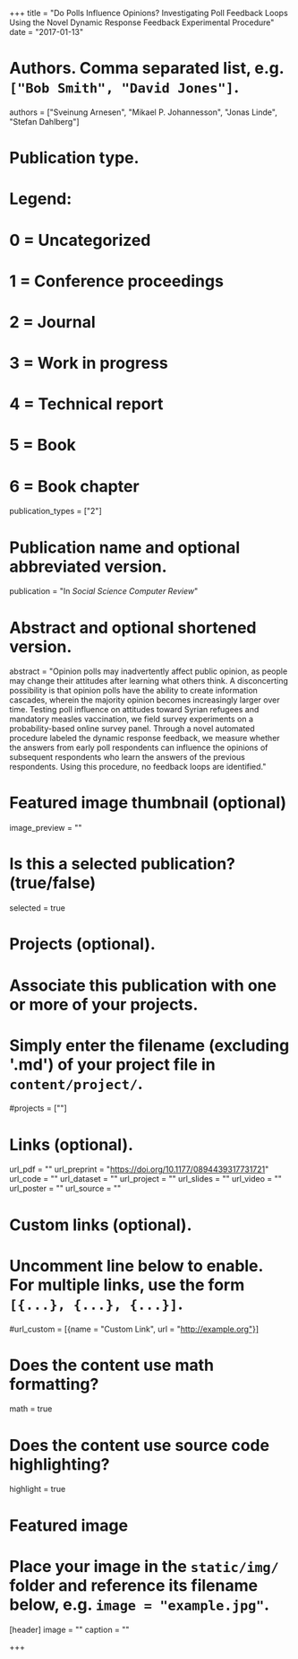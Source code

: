 +++
title = "Do Polls Influence Opinions? Investigating Poll Feedback Loops Using the Novel Dynamic Response Feedback Experimental Procedure"
date = "2017-01-13"

# Authors. Comma separated list, e.g. `["Bob Smith", "David Jones"]`.
authors = ["Sveinung Arnesen", "Mikael P. Johannesson", "Jonas Linde", "Stefan Dahlberg"]

# Publication type.
# Legend:
# 0 = Uncategorized
# 1 = Conference proceedings
# 2 = Journal
# 3 = Work in progress
# 4 = Technical report
# 5 = Book
# 6 = Book chapter
publication_types = ["2"]

# Publication name and optional abbreviated version.
publication = "In *Social Science Computer Review*"


# Abstract and optional shortened version.
abstract = "Opinion polls may inadvertently affect public opinion, as people may change their attitudes after learning what others think. A disconcerting possibility is that opinion polls have the ability to create information cascades, wherein the majority opinion becomes increasingly larger over time. Testing poll influence on attitudes toward Syrian refugees and mandatory measles vaccination, we field survey experiments on a probability-based online survey panel. Through a novel automated procedure labeled the dynamic response feedback, we measure whether the answers from early poll respondents can influence the opinions of subsequent respondents who learn the answers of the previous respondents. Using this procedure, no feedback loops are identified."

# Featured image thumbnail (optional)
image_preview = ""

# Is this a selected publication? (true/false)
selected = true

# Projects (optional).
#   Associate this publication with one or more of your projects.
#   Simply enter the filename (excluding '.md') of your project file in `content/project/`.
#projects = [""]

# Links (optional).
url_pdf = ""
url_preprint = "https://doi.org/10.1177/0894439317731721"
url_code = ""
url_dataset = ""
url_project = ""
url_slides = ""
url_video = ""
url_poster = ""
url_source = ""

# Custom links (optional).
#   Uncomment line below to enable. For multiple links, use the form `[{...}, {...}, {...}]`.
#url_custom = [{name = "Custom Link", url = "http://example.org"}]

# Does the content use math formatting?
math = true

# Does the content use source code highlighting?
highlight = true

# Featured image
# Place your image in the `static/img/` folder and reference its filename below, e.g. `image = "example.jpg"`.
[header]
image = ""
caption = ""

+++
